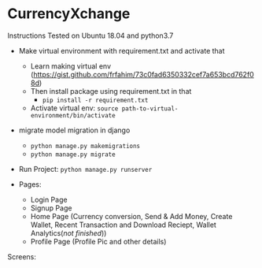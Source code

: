 # CurrencyXchange

Instructions Tested on Ubuntu 18.04 and python3.7

- Make virtual environment with requirement.txt and activate that
   - Learn making virtual env (https://gist.github.com/frfahim/73c0fad6350332cef7a653bcd762f08d)
   - Then install package using requirement.txt in that
      - ```pip install -r requirement.txt```
   - Activate virtual env: ```source path-to-virtual-environment/bin/activate```
   
- migrate model migration in django
   - ```python manage.py makemigrations```
   - ```python manage.py migrate```

- Run Project: ```python manage.py runserver```


- Pages:
  - Login Page
  - Signup Page
  - Home Page (Currency conversion, Send & Add Money, Create Wallet, Recent Transaction and Download Reciept, Wallet Analytics(*not finished*))
  - Profile Page (Profile Pic and other details)

Screens:
